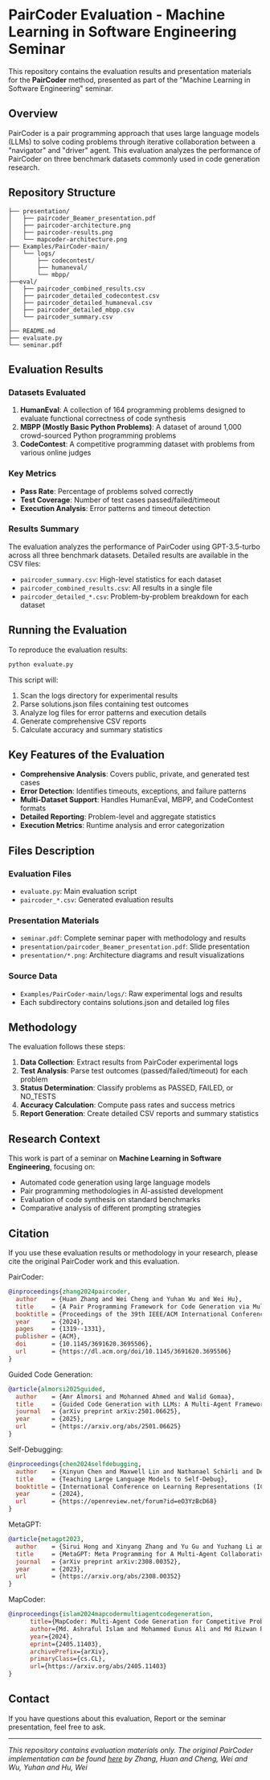 # PairCoder Evaluation - Machine Learning in Software Engineering Seminar

This repository contains the evaluation results and presentation materials for the **PairCoder** method, presented as part of the "Machine Learning in Software Engineering" seminar.

## Overview

PairCoder is a pair programming approach that uses large language models (LLMs) to solve coding problems through iterative collaboration between a "navigator" and "driver" agent. This evaluation analyzes the performance of PairCoder on three benchmark datasets commonly used in code generation research.

## Repository Structure

```
├── presentation/                       
│   ├── paircoder_Beamer_presentation.pdf
│   ├── paircoder-architecture.png
│   ├── paircoder-results.png
│   └── mapcoder-architecture.png
├── Examples/PairCoder-main/            
│   └── logs/                          
│       ├── codecontest/
│       ├── humaneval/
│       └── mbpp/
├──eval/
│   ├── paircoder_combined_results.csv    
│   ├── paircoder_detailed_codecontest.csv
│   ├── paircoder_detailed_humaneval.csv 
│   ├── paircoder_detailed_mbpp.csv 
│   └── paircoder_summary.csv    
│              
├── README.md                           
├── evaluate.py                         
└── seminar.pdf                         

```

## Evaluation Results

### Datasets Evaluated

1. **HumanEval**: A collection of 164 programming problems designed to evaluate functional correctness of code synthesis
2. **MBPP (Mostly Basic Python Problems)**: A dataset of around 1,000 crowd-sourced Python programming problems
3. **CodeContest**: A competitive programming dataset with problems from various online judges

### Key Metrics

- **Pass Rate**: Percentage of problems solved correctly
- **Test Coverage**: Number of test cases passed/failed/timeout
- **Execution Analysis**: Error patterns and timeout detection

### Results Summary

The evaluation analyzes the performance of PairCoder using GPT-3.5-turbo across all three benchmark datasets. Detailed results are available in the CSV files:

- `paircoder_summary.csv`: High-level statistics for each dataset
- `paircoder_combined_results.csv`: All results in a single file
- `paircoder_detailed_*.csv`: Problem-by-problem breakdown for each dataset

## Running the Evaluation

To reproduce the evaluation results:

```bash
python evaluate.py
```

This script will:
1. Scan the logs directory for experimental results
2. Parse solutions.json files containing test outcomes
3. Analyze log files for error patterns and execution details
4. Generate comprehensive CSV reports
5. Calculate accuracy and summary statistics

## Key Features of the Evaluation

- **Comprehensive Analysis**: Covers public, private, and generated test cases
- **Error Detection**: Identifies timeouts, exceptions, and failure patterns
- **Multi-Dataset Support**: Handles HumanEval, MBPP, and CodeContest formats
- **Detailed Reporting**: Problem-level and aggregate statistics
- **Execution Metrics**: Runtime analysis and error categorization

## Files Description

### Evaluation Files
- `evaluate.py`: Main evaluation script
- `paircoder_*.csv`: Generated evaluation results

### Presentation Materials
- `seminar.pdf`: Complete seminar paper with methodology and results
- `presentation/paircoder_Beamer_presentation.pdf`: Slide presentation
- `presentation/*.png`: Architecture diagrams and result visualizations

### Source Data
- `Examples/PairCoder-main/logs/`: Raw experimental logs and results
- Each subdirectory contains solutions.json and detailed log files

## Methodology

The evaluation follows these steps:

1. **Data Collection**: Extract results from PairCoder experimental logs
2. **Test Analysis**: Parse test outcomes (passed/failed/timeout) for each problem
3. **Status Determination**: Classify problems as PASSED, FAILED, or NO_TESTS
4. **Accuracy Calculation**: Compute pass rates and success metrics
5. **Report Generation**: Create detailed CSV reports and summary statistics

## Research Context

This work is part of a seminar on **Machine Learning in Software Engineering**, focusing on:
- Automated code generation using large language models
- Pair programming methodologies in AI-assisted development
- Evaluation of code synthesis on standard benchmarks
- Comparative analysis of different prompting strategies

## Citation

If you use these evaluation results or methodology in your research, please cite the original PairCoder work and this evaluation.

PairCoder:
```bibtex
@inproceedings{zhang2024paircoder,
  author    = {Huan Zhang and Wei Cheng and Yuhan Wu and Wei Hu},
  title     = {A Pair Programming Framework for Code Generation via Multi-Plan Exploration and Feedback-Driven Refinement},
  booktitle = {Proceedings of the 39th IEEE/ACM International Conference on Automated Software Engineering (ASE)},
  year      = {2024},
  pages     = {1319--1331},
  publisher = {ACM},
  doi       = {10.1145/3691620.3695506},
  url       = {https://dl.acm.org/doi/10.1145/3691620.3695506}
}
```
Guided Code Generation:
```bibtex
@article{almorsi2025guided,
  author    = {Amr Almorsi and Mohanned Ahmed and Walid Gomaa},
  title     = {Guided Code Generation with LLMs: A Multi-Agent Framework for Complex Code Tasks},
  journal   = {arXiv preprint arXiv:2501.06625},
  year      = {2025},
  url       = {https://arxiv.org/abs/2501.06625}
}
```
Self-Debugging:
```bibtex
@inproceedings{chen2024selfdebugging,
  author    = {Xinyun Chen and Maxwell Lin and Nathanael Schärli and Denny Zhou},
  title     = {Teaching Large Language Models to Self-Debug},
  booktitle = {International Conference on Learning Representations (ICLR)},
  year      = {2024},
  url       = {https://openreview.net/forum?id=eO3YzBcD68}
}
```
MetaGPT:
```bibtex
@article{metagpt2023,
  author    = {Sirui Hong and Xinyang Zhang and Yu Gu and Yuzhang Li and Jianye Hao and Yang Yu},
  title     = {MetaGPT: Meta Programming for A Multi-Agent Collaborative Framework},
  journal   = {arXiv preprint arXiv:2308.00352},
  year      = {2023},
  url       = {https://arxiv.org/abs/2308.00352}
}
```
MapCoder:
```bibtex
@inproceedings{islam2024mapcodermultiagentcodegeneration,
      title={MapCoder: Multi-Agent Code Generation for Competitive Problem Solving}, 
      author={Md. Ashraful Islam and Mohammed Eunus Ali and Md Rizwan Parvez},
      year={2024},
      eprint={2405.11403},
      archivePrefix={arXiv},
      primaryClass={cs.CL},
      url={https://arxiv.org/abs/2405.11403}
}
```



## Contact

If you have questions about this evaluation, Report or the seminar presentation, feel free to ask.

---

*This repository contains evaluation materials only. The original PairCoder implementation can be found [here](https://github.com/nju-websoft/PairCoder) by Zhang, Huan and Cheng, Wei and Wu, Yuhan and Hu, Wei*
